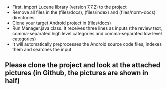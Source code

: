- First, import Lucene library (version 7.7.2) to the project
- Remove all files in the (files/docs), (files/index) and (files/norm-docs) directories
- Clone your target Android project in (files/docs)
- Run Manager.java class. It receives three lines as inputs (the review text, comma-separated high level categories and comma-separated low level categories)
- It will automatically preprocesses the Android source code files, indexes them and searches the input


## Please clone the project and look at the attached pictures (in Github, the pictures are shown in half)